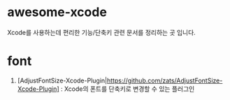 # awesome-xcode
Xcode를 사용하는데 편리한 기능/단축키 관련 문서를 정리하는 곳 입니다. 

# font
1. [AdjustFontSize-Xcode-Plugin|https://github.com/zats/AdjustFontSize-Xcode-Plugin] : Xcode의 폰트를 단축키로 변경할 수 있는 플러그인
